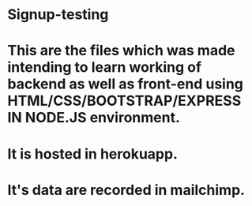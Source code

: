 # Signup-testing
# This are the files which was made intending to learn working of backend as well as front-end using HTML/CSS/BOOTSTRAP/EXPRESS IN NODE.JS environment.
# It is hosted in herokuapp.
# It's data are recorded in mailchimp.
